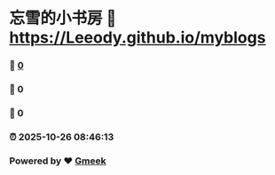 # 忘雪的小书房 :link: https://Leeody.github.io/myblogs 
### :page_facing_up: [0](https://Leeody.github.io/myblogs/tag.html) 
### :speech_balloon: 0 
### :hibiscus: 0 
### :alarm_clock: 2025-10-26 08:46:13 
### Powered by :heart: [Gmeek](https://github.com/Meekdai/Gmeek)
